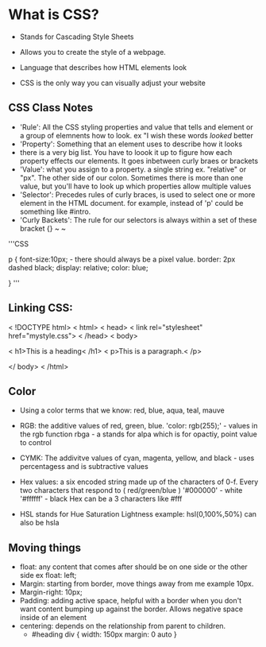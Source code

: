 
# What is CSS?

* Stands for Cascading Style Sheets

* Allows you to create the style of a webpage.

* Language that describes how HTML elements look

* CSS is the only way you can visually adjust your website


## CSS Class Notes

- 'Rule': All the CSS styling properties and value that tells and element or a group of elemnents how to look. ex "I wish these words *looked* better
- 'Property': Something that an element uses to describe how it looks
- there is a very big list. You have to loook it up to figure how each property effects our elements. It goes inbetween curly braes or brackets
- 'Value': what you assign to a property. a single string ex. "relative" or "px". The other side of our colon. Sometimes there is more than one value, but you'll have to look up which properties allow multiple values
- 'Selector': Precedes rules of curly braces, is used to select one or more element in the HTML document. for example, instead of 'p' could be something like #intro.
- 'Curly Backets': The rule for our selectors is always within a set of these bracket {}
~
~ 

 '''CSS


 p {
   font-size:10px; - there should always be a pixel value.
   border: 2px dashed black;
   display: relative;
   color: blue;

 }
 '''

 ## Linking CSS:

 < !DOCTYPE html>
< html>
< head>
< link rel="stylesheet" href="mystyle.css">
< /head>
< body>

< h1>This is a heading< /h1>
< p>This is a paragraph.< /p>

</ body>
< /html>

## Color

* Using a color terms that we know: red, blue, aqua, teal, mauve

* RGB: the additive values of red, green, blue.
'color: rgb(255);' - values in the rgb function
rbga - a stands for alpa which is for opactiy, point value to control
* CYMK: The addivitve values of cyan, magenta, yellow, and black - uses percentagess and is subtractive values
* Hex values: a six encoded string made up of the characters of 0-f. Every two characters that respond to ( red/green/blue )
'#000000' - white
'#ffffff' - black
Hex can be a 3 characters like #fff
* HSL stands for Hue Saturation Lightness
example: hsl(0,100%,50%)
can also be hsla

## Moving things

- float: any content that comes after should be on one side or the other side ex float: left;
- Margin: starting from border, move things away from me example 10px. 
- Margin-right: 10px;
- Padding: adding active space, helpful with a border when you don't want content bumping up against the border. Allows negative space inside of an element
- centering: depends on the relationship from parent to children.
  - #heading div {
      width: 150px
      margin: 0 auto
  }
